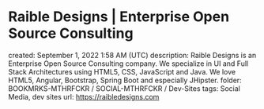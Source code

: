 # Raible Designs | Enterprise Open Source Consulting

created: September 1, 2022 1:58 AM (UTC)
description: Raible Designs is an Enterprise Open Source Consulting company. We specialize in UI and Full Stack Architectures using HTML5, CSS, JavaScript and Java. We love HTML5, Angular, Bootstrap, Spring Boot and especially JHipster.
folder: BOOKMRKS-MTHRFCKR / SOCIAL-MTHRFCKR / Dev-Sites
tags: Social Media, dev sites
url: https://raibledesigns.com